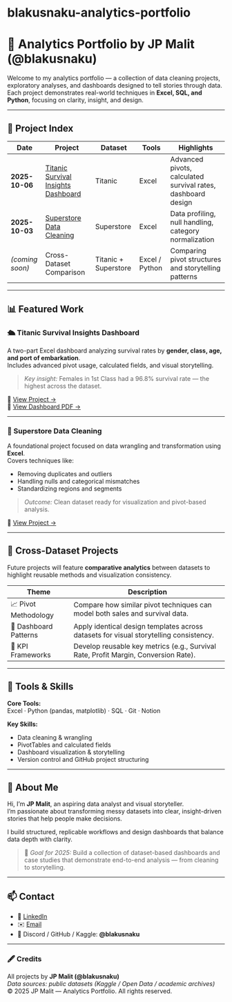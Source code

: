 # blakusnaku-analytics-portfolio

# 🧠 Analytics Portfolio by JP Malit (@blakusnaku)

Welcome to my analytics portfolio — a collection of data cleaning projects, exploratory analyses, and dashboards designed to tell stories through data.  
Each project demonstrates real-world techniques in **Excel, SQL, and Python**, focusing on clarity, insight, and design.

---

## 📁 Project Index

| Date | Project | Dataset | Tools | Highlights |
|------|----------|----------|--------|-------------|
| **2025-10-06** | [Titanic Survival Insights Dashboard](https://github.com/blakusnaku/excel-titanic-cleaning) | Titanic | Excel | Advanced pivots, calculated survival rates, dashboard design |
| **2025-10-03** | [Superstore Data Cleaning](https://github.com/blakusnaku/data-cleaning-superstore) | Superstore | Excel | Data profiling, null handling, category normalization |
| *(coming soon)* | Cross-Dataset Comparison | Titanic + Superstore | Excel / Python | Comparing pivot structures and storytelling patterns |

---

## 📊 Featured Work

### 🛳️ Titanic Survival Insights Dashboard
A two-part Excel dashboard analyzing survival rates by **gender, class, age, and port of embarkation**.  
Includes advanced pivot usage, calculated fields, and visual storytelling.  
> *Key insight:* Females in 1st Class had a 96.8% survival rate — the highest across the dataset.

📎 [View Project →](https://github.com/blakusnaku/excel-titanic-cleaning)  
📄 [View Dashboard PDF →](https://github.com/blakusnaku/blakusnaku-titanic-dashboard/blob/main/dashboards/titanic_dashboard_v1.pdf)

---

### 🏪 Superstore Data Cleaning
A foundational project focused on data wrangling and transformation using **Excel**.  
Covers techniques like:
- Removing duplicates and outliers  
- Handling nulls and categorical mismatches  
- Standardizing regions and segments  
> *Outcome:* Clean dataset ready for visualization and pivot-based analysis.

📎 [View Project →](https://github.com/blakusnaku/superstore-cleaning)

---

## 🧩 Cross-Dataset Projects
Future projects will feature **comparative analytics** between datasets to highlight reusable methods and visualization consistency.

| Theme | Description |
|-------|--------------|
| 📈 Pivot Methodology | Compare how similar pivot techniques can model both sales and survival data. |
| 🎨 Dashboard Patterns | Apply identical design templates across datasets for visual storytelling consistency. |
| 🧮 KPI Frameworks | Develop reusable key metrics (e.g., Survival Rate, Profit Margin, Conversion Rate). |

---

## 🧰 Tools & Skills

**Core Tools:**  
Excel · Python (pandas, matplotlib) · SQL · Git · Notion  

**Key Skills:**  
- Data cleaning & wrangling  
- PivotTables and calculated fields  
- Dashboard visualization & storytelling  
- Version control and GitHub project structuring  

---

## 💬 About Me
Hi, I’m **JP Malit**, an aspiring data analyst and visual storyteller.  
I’m passionate about transforming messy datasets into clear, insight-driven stories that help people make decisions.  

I build structured, replicable workflows and design dashboards that balance data depth with clarity.

> 🎯 *Goal for 2025:* Build a collection of dataset-based dashboards and case studies that demonstrate end-to-end analysis — from cleaning to storytelling.

---

## 📫 Contact
- 💼 [LinkedIn](https://linkedin.com/in/jp-malit)  
- ✉️ [Email](mailto:jplmalit@gmail.com)  
- 🧠 Discord / GitHub / Kaggle: **@blakusnaku**

---

### 🖋️ Credits
All projects by **JP Malit (@blakusnaku)**  
*Data sources: public datasets (Kaggle / Open Data / academic archives)*  
© 2025 JP Malit — Analytics Portfolio. All rights reserved.
